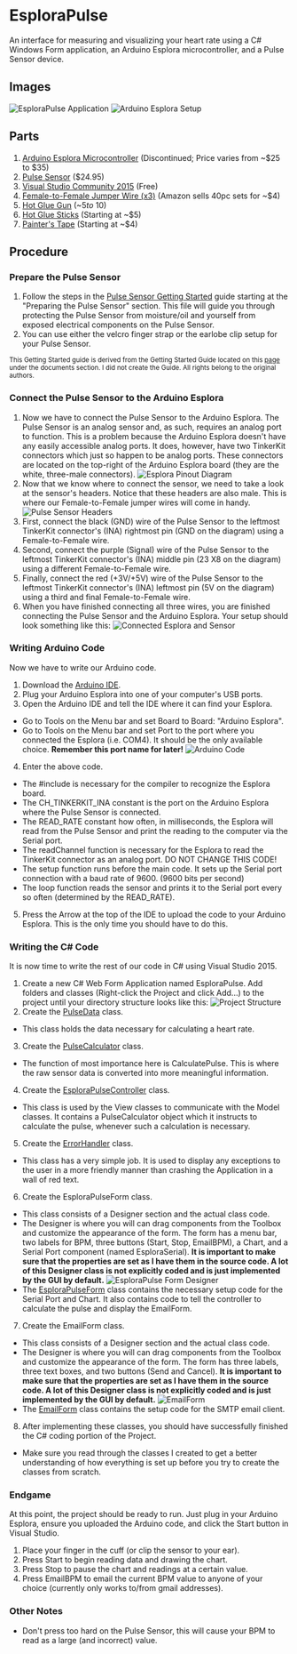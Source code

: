 # EsploraPulse
An interface for measuring and visualizing your heart rate using a C# Windows Form application, an Arduino Esplora microcontroller, and a Pulse Sensor device.

## Images
![EsploraPulse Application](https://github.com/jwalke24/EsploraPulse/blob/master/Resources/Images/EsploraPulseApp.png "EsploraPulse Application") ![Arduino Esplora Setup](https://github.com/jwalke24/EsploraPulse/blob/master/Resources/Images/EsploraSetup.jpg "Arduino Esplora Setup")

## Parts
1. [Arduino Esplora Microcontroller](http://www.amazon.com/s/ref=nb_sb_noss_2?url=search-alias%3Daps&field-keywords=arduino+esplora) (Discontinued; Price varies from ~$25 to $35)
2. [Pulse Sensor](https://www.sparkfun.com/products/11574) ($24.95)
3. [Visual Studio Community 2015](https://www.visualstudio.com/en-us/downloads/download-visual-studio-vs.aspx) (Free)
4. [Female-to-Female Jumper Wire (x3)](http://www.amazon.com/s/ref=nb_sb_noss_2?url=search-alias%3Daps&field-keywords=female+to+female+jumper+wire&rh=i%3Aaps%2Ck%3Afemale+to+female+jumper+wire) (Amazon sells 40pc sets for ~$4)
5. [Hot Glue Gun](http://www.amazon.com/s/ref=nb_sb_noss_2?url=search-alias%3Daps&field-keywords=hot+glue+gun) (~$5 to ~$10)
6. [Hot Glue Sticks](http://www.amazon.com/s/ref=nb_sb_noss_2?url=search-alias%3Daps&field-keywords=hot+glue+sticks&rh=i%3Aaps%2Ck%3Ahot+glue+sticks) (Starting at ~$5)
7. [Painter's Tape](http://www.amazon.com/s/ref=nb_sb_noss_1?url=search-alias%3Daps&field-keywords=painter%27s+tape&rh=i%3Aaps%2Ck%3Apainter%27s+tape) (Starting at ~$4)

## Procedure

### Prepare the Pulse Sensor
1. Follow the steps in the [Pulse Sensor Getting Started](https://github.com/jwalke24/EsploraPulse/blob/master/Resources/PulseSensorGettingStarted.pdf) guide starting at the "Preparing the Pulse Sensor" section. This file will guide you through protecting the Pulse Sensor from moisture/oil and yourself from exposed electrical components on the Pulse Sensor.
2. You can use either the velcro finger strap or the earlobe clip setup for your Pulse Sensor.

<sub>This Getting Started guide is derived from the Getting Started Guide located on this [page](https://www.sparkfun.com/products/11574) under the documents section. I did not create the Guide. All rights belong to the original authors.</sub>

### Connect the Pulse Sensor to the Arduino Esplora
1. Now we have to connect the Pulse Sensor to the Arduino Esplora. The Pulse Sensor is an analog sensor and, as such, requires an analog port to function. This is a problem because the Arduino Esplora doesn't have any easily accessible analog ports. It does, however, have two TinkerKit connectors which just so happen to be analog ports. These connectors are located on the top-right of the Arduino Esplora board (they are the white, three-male connectors). ![Esplora Pinout Diagram](https://github.com/jwalke24/EsploraPulse/blob/master/Resources/Images/ArduinoHeaders.PNG "Esplora Pinout")
2. Now that we know where to connect the sensor, we need to take a look at the sensor's headers. Notice that these headers are also male. This is where our Female-to-Female jumper wires will come in handy.![Pulse Sensor Headers](https://github.com/jwalke24/EsploraPulse/blob/master/Resources/Images/PulseSensorHeaders.PNG "Sensor Headers")
  1. First, connect the black (GND) wire of the Pulse Sensor to the leftmost TinkerKit connector's (INA) rightmost pin (GND on the diagram) using a Female-to-Female wire.
  2. Second, connect the purple (Signal) wire of the Pulse Sensor to the leftmost TinkerKit connector's (INA) middle pin (23 X8 on the diagram) using a different Female-to-Female wire.
  3. Finally, connect the red (+3V/+5V) wire of the Pulse Sensor to the leftmost TinkerKit connector's (INA) leftmost pin (5V on the diagram) using a third and final Female-to-Female wire.
3. When you have finished connecting all three wires, you are finished connecting the Pulse Sensor and the Arduino Esplora. Your setup should look something like this: ![Connected Esplora and Sensor](https://github.com/jwalke24/EsploraPulse/blob/master/Resources/Images/Connected.jpg "Connected Esplora and Sensor")

### Writing Arduino Code
Now we have to write our Arduino code.

1. Download the [Arduino IDE](https://www.arduino.cc/en/Main/Software).
2. Plug your Arduino Esplora into one of your computer's USB ports.
3. Open the Arduino IDE and tell the IDE where it can find your Esplora.
  * Go to Tools on the Menu bar and set Board to Board: "Arduino Esplora".
  * Go to Tools on the Menu bar and set Port to the port where you connected the Esplora (i.e. COM4). It should be the only available choice. **Remember this port name for later!** ![Arduino Code](https://github.com/jwalke24/EsploraPulse/blob/master/Resources/Images/ArduinoCode.PNG "Arduino Code")
4. Enter the above code. 
  * The #include is necessary for the compiler to recognize the Esplora board.
  * The CH_TINKERKIT_INA constant is the port on the Arduino Esplora where the Pulse Sensor is connected.
  * The READ_RATE constant how often, in milliseconds, the Esplora will read from the Pulse Sensor and print the reading to the computer via the Serial port.
  * The readChannel function is necessary for the Esplora to read the TinkerKit connector as an analog port. DO NOT CHANGE THIS CODE!
  * The setup function runs before the main code. It sets up the Serial port connection with a baud rate of 9600. (9600 bits per second)
  * The loop function reads the sensor and prints it to the Serial port every so often (determined by the READ_RATE).
5. Press the Arrow at the top of the IDE to upload the code to your Arduino Esplora. This is the only time you should have to do this.

### Writing the C# Code
It is now time to write the rest of our code in C# using Visual Studio 2015.

1. Create a new C# Web Form Application named EsploraPulse. Add folders and classes (Right-click the Project and click Add...) to the project until your directory structure looks like this: ![Project Structure](https://github.com/jwalke24/EsploraPulse/blob/master/Resources/Images/DirectoryStructure.png "Project Structure")
2. Create the [PulseData](https://github.com/jwalke24/EsploraPulse/blob/master/EsploraPulse/Model/PulseData.cs) class.
  * This class holds the data necessary for calculating a heart rate.
3. Create the [PulseCalculator](https://github.com/jwalke24/EsploraPulse/blob/master/EsploraPulse/Model/PulseCalculator.cs) class.
  * The function of most importance here is CalculatePulse. This is where the raw sensor data is converted into more meaningful information.
4. Create the [EsploraPulseController](https://github.com/jwalke24/EsploraPulse/blob/master/EsploraPulse/Controller/EsploraPulseController.cs) class.
  * This class is used by the View classes to communicate with the Model classes. It contains a PulseCalculator object which it instructs to calculate the pulse, whenever such a calculation is necessary.
5. Create the [ErrorHandler](https://github.com/jwalke24/EsploraPulse/blob/master/EsploraPulse/Static/ErrorHandler.cs) class.
  * This class has a very simple job. It is used to display any exceptions to the user in a more friendly manner than crashing the Application in a wall of red text.
6. Create the EsploraPulseForm class.
  * This class consists of a Designer section and the actual class code.
  * The Designer is where you will can drag components from the Toolbox and customize the appearance of the form. The form has a menu bar, two labels for BPM, three buttons (Start, Stop, EmailBPM), a Chart, and a Serial Port component (named EsploraSerial). **It is important to make sure that the properties are set as I have them in the source code. A lot of this Designer class is not explicitly coded and is just implemented by the GUI by default.** ![EsploraPulse Form Designer](https://github.com/jwalke24/EsploraPulse/blob/master/Resources/Images/EsploraPulseForm.png "Designer Form")
  * The [EsploraPulseForm](https://github.com/jwalke24/EsploraPulse/blob/master/EsploraPulse/View/EsploraPulseForm.cs) class contains the necessary setup code for the Serial Port and Chart. It also contains code to tell the controller to calculate the pulse and display the EmailForm.
7. Create the EmailForm class.
  * This class consists of a Designer section and the actual class code.
  * The Designer is where you will can drag components from the Toolbox and customize the appearance of the form. The form has three labels, three text boxes, and two buttons (Send and Cancel). **It is important to make sure that the properties are set as I have them in the source code. A lot of this Designer class is not explicitly coded and is just implemented by the GUI by default.** ![EmailForm](https://github.com/jwalke24/EsploraPulse/blob/master/Resources/Images/EmailForm.png)
  * The [EmailForm](https://github.com/jwalke24/EsploraPulse/blob/master/EsploraPulse/View/EmailForm.cs) class contains the setup code for the SMTP email client.
8. After implementing these classes, you should have successfully finished the C# coding portion of the Project.
  * Make sure you read through the classes I created to get a better understanding of how everything is set up before you try to create the classes from scratch.

### Endgame
At this point, the project should be ready to run. Just plug in your Arduino Esplora, ensure you uploaded the Arduino code, and click the Start button in Visual Studio.
  1. Place your finger in the cuff (or clip the sensor to your ear).
  1. Press Start to begin reading data and drawing the chart.
  2. Press Stop to pause the chart and readings at a certain value.
  3. Press EmailBPM to email the current BPM value to anyone of your choice (currently only works to/from gmail addresses).

### Other Notes
* Don't press too hard on the Pulse Sensor, this will cause your BPM to read as a large (and incorrect) value.
